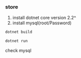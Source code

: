 ### store

1. install dotnet core version 2.2^
2. install mysql(root/Password)

``` bash
dotnet build

dotnet run
```

check mysql
